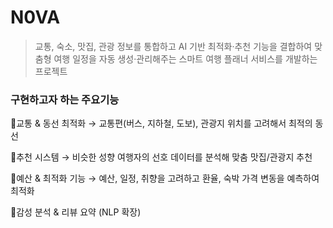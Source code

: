 # N0VA
> 교통, 숙소, 맛집, 관광 정보를 통합하고 AI 기반 최적화·추천 기능을 결합하여 맞춤형 여행 일정을 자동 생성·관리해주는 스마트 여행 플래너 서비스를 개발하는 프로젝트

### 구현하고자 하는 주요기능


📍교통 & 동선 최적화 → 교통편(버스, 지하철, 도보), 관광지 위치를 고려해서 최적의 동선 

📍추천 시스템 → 비슷한 성향 여행자의 선호 데이터를 분석해 맞춤 맛집/관광지 추천

📍예산 & 최적화 기능 → 예산, 일정, 취향을 고려하고 환율, 숙박 가격 변동을 예측하여 최적화

📍감성 분석 & 리뷰 요약 (NLP 확장)
